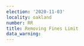 ```yaml
---
election: '2020-11-03'
locality: oakland
number: RR
title: Removing Fines Limit
data_warning: 
---
```


